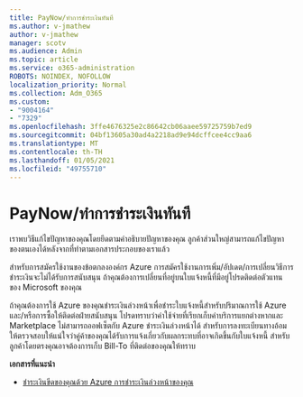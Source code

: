 ```yaml
---
title: PayNow/ทำการชำระเงินทันที
ms.author: v-jmathew
author: v-jmathew
manager: scotv
ms.audience: Admin
ms.topic: article
ms.service: o365-administration
ROBOTS: NOINDEX, NOFOLLOW
localization_priority: Normal
ms.collection: Adm_O365
ms.custom:
- "9004164"
- "7329"
ms.openlocfilehash: 3ffe4676325e2c86642cb06aaee59725759b7ed9
ms.sourcegitcommit: 04bf13605a30ad4a2218ad9e94dcffcee4cc9aa6
ms.translationtype: MT
ms.contentlocale: th-TH
ms.lasthandoff: 01/05/2021
ms.locfileid: "49755710"
---
```

# <a name="paynowmake-payment-immediately"></a>PayNow/ทำการชำระเงินทันที

เราพบวิธีแก้ไขปัญหาของคุณโดยยึดตามคำอธิบายปัญหาของคุณ ลูกค้าส่วนใหญ่สามารถแก้ไขปัญหาของตนเองได้หลังจากที่ทำตามเอกสารประกอบของเราแล้ว

สำหรับการสมัครใช้งานของข้อตกลงองค์กร Azure การสมัครใช้งานการเพิ่ม/อัปเดต/การเปลี่ยนวิธีการชำระเงินจะไม่ได้รับการสนับสนุน ถ้าคุณต้องการเปลี่ยนที่อยู่บนใบแจ้งหนี้ที่มีอยู่โปรดติดต่อตัวแทนของ Microsoft ของคุณ

ถ้าคุณต้องการใช้ Azure ของคุณชำระเงินล่วงหน้าเพื่อชำระใบแจ้งหนี้สำหรับปริมาณการใช้ Azure และ/หรือการซื้อให้ติดต่อฝ่ายสนับสนุน โปรดทราบว่าค่าใช้จ่ายที่เรียกเก็บค่าบริการแยกต่างหากและ Marketplace ไม่สามารถออฟเซ็ตกับ Azure ชำระเงินล่วงหน้าได้ สำหรับการลงทะเบียนทางอ้อมให้ตรวจสอบให้แน่ใจว่าคู่ค้าของคุณได้รับการแจ้งเกี่ยวกับผลกระทบที่อาจเกิดขึ้นกับใบแจ้งหนี้ สำหรับลูกค้าโดยตรงคุณอาจต้องการเก็บ Bill-To ที่ติดต่อของคุณให้ทราบ

**เอกสารที่แนะนำ**

- [ชำระเงินขีดของคุณด้วย Azure การชำระเงินล่วงหน้าของคุณ](https://docs.microsoft.com/azure/cost-management-billing/manage/ea-portal-enrollment-invoices#pay-your-overage-with-your-azure-prepayment)
